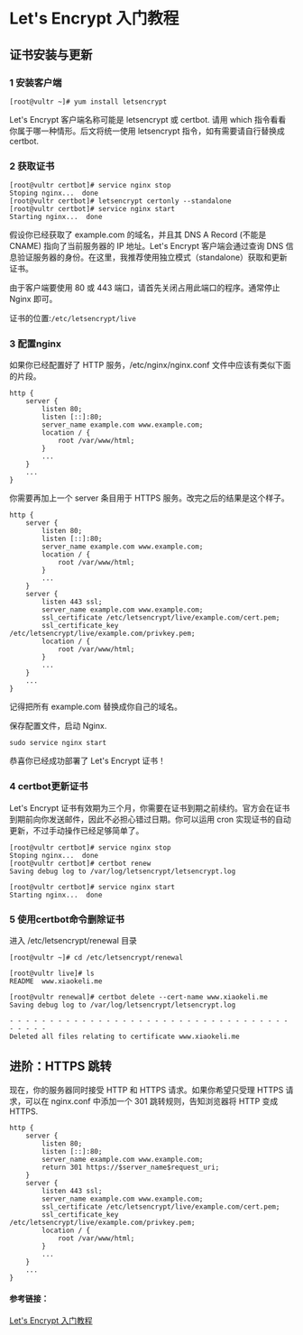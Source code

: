 # Let's Encrypt 入门教程

## 证书安装与更新

### 1 安装客户端

```
[root@vultr ~]# yum install letsencrypt
```

Let's Encrypt 客户端名称可能是 letsencrypt 或 certbot. 请用 which 指令看看你属于哪一种情形。后文将统一使用 letsencrypt 指令，如有需要请自行替换成 certbot.


### 2 获取证书

```
[root@vultr certbot]# service nginx stop
Stoping nginx...  done
[root@vultr certbot]# letsencrypt certonly --standalone
[root@vultr certbot]# service nginx start
Starting nginx...  done
```

假设你已经获取了 example.com 的域名，并且其 DNS A Record (不能是CNAME) 指向了当前服务器的 IP 地址。Let's Encrypt 客户端会通过查询 DNS 信息验证服务器的身份。在这里，我推荐使用独立模式（standalone）获取和更新证书。

由于客户端要使用 80 或 443 端口，请首先关闭占用此端口的程序。通常停止 Nginx 即可。

证书的位置:`/etc/letsencrypt/live`

### 3 配置nginx

如果你已经配置好了 HTTP 服务，/etc/nginx/nginx.conf 文件中应该有类似下面的片段。

```
http {
    server {
        listen 80; 
        listen [::]:80;
        server_name example.com www.example.com;
        location / {
            root /var/www/html;
        }
        ...
    }
    ...
}
```

你需要再加上一个 server 条目用于 HTTPS 服务。改完之后的结果是这个样子。

```
http {
    server {
        listen 80; 
        listen [::]:80;
        server_name example.com www.example.com;
        location / {
            root /var/www/html;
        }
        ...
    }
    server {
        listen 443 ssl;
        server_name example.com www.example.com;
        ssl_certificate /etc/letsencrypt/live/example.com/cert.pem;
        ssl_certificate_key /etc/letsencrypt/live/example.com/privkey.pem;
        location / {
            root /var/www/html;
        }
        ...
    }
    ...
}
```

记得把所有 example.com 替换成你自己的域名。

保存配置文件，启动 Nginx.

`sudo service nginx start`


恭喜你已经成功部署了 Let's Encrypt 证书！

### 4 certbot更新证书 

Let's Encrypt 证书有效期为三个月，你需要在证书到期之前续约。官方会在证书到期前向你发送邮件，因此不必担心错过日期。你可以运用 cron 实现证书的自动更新，不过手动操作已经足够简单了。

```
[root@vultr certbot]# service nginx stop
Stoping nginx...  done
[root@vultr certbot]# certbot renew
Saving debug log to /var/log/letsencrypt/letsencrypt.log

[root@vultr certbot]# service nginx start
Starting nginx...  done
```

### 5  使用certbot命令删除证书

进入 /etc/letsencrypt/renewal 目录

```
[root@vultr ~]# cd /etc/letsencrypt/renewal

[root@vultr live]# ls
README  www.xiaokeli.me

[root@vultr renewal]# certbot delete --cert-name www.xiaokeli.me
Saving debug log to /var/log/letsencrypt/letsencrypt.log

- - - - - - - - - - - - - - - - - - - - - - - - - - - - - - - - - - - - - - - -
Deleted all files relating to certificate www.xiaokeli.me
```

## 进阶：HTTPS 跳转

现在，你的服务器同时接受 HTTP 和 HTTPS 请求。如果你希望只受理 HTTPS 请求，可以在 nginx.conf 中添加一个 301 跳转规则，告知浏览器将 HTTP 变成 HTTPS.

```
http {
    server {
        listen 80; 
        listen [::]:80;
        server_name example.com www.example.com;
        return 301 https://$server_name$request_uri;
    }
    server {
        listen 443 ssl;
        server_name example.com www.example.com;
        ssl_certificate /etc/letsencrypt/live/example.com/cert.pem;
        ssl_certificate_key /etc/letsencrypt/live/example.com/privkey.pem;
        location / {
            root /var/www/html;
        }
        ...
    }
    ...
}
```

#### 参考链接：

[Let's Encrypt 入门教程](https://bitmingw.com/2017/02/02/letsencrypt-tutorial/)
